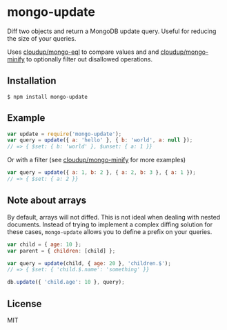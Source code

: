 
# mongo-update

Diff two objects and return a MongoDB update query. Useful for reducing the size of your queries.

Uses [cloudup/mongo-eql](https://github.com/cloudup/mongo-eql) to compare values and
and [cloudup/mongo-minify](https://github.com/cloudup/mongo-minify) to optionally filter
out disallowed operations.

## Installation

    $ npm install mongo-update

## Example

```js
var update = require('mongo-update');
var query = update({ a: 'hello' }, { b: 'world', a: null });
// => { $set: { b: 'world' }, $unset: { a: 1 }}
```

Or with a filter (see [cloudup/mongo-minify](https://github.com/cloudup/mongo-minify) for more examples)
```js
var query = update({ a: 1, b: 2 }, { a: 2, b: 3 }, { a: 1 });
// => { $set: { a: 2 }}
```

## Note about arrays
By default, arrays will not diffed. This is not ideal when dealing with nested documents.
Instead of trying to implement a complex diffing solution for these cases, `mongo-update`
allows you to define a prefix on your queries.

```js
var child = { age: 10 };
var parent = { children: [child] };

var query = update(child, { age: 20 }, 'children.$');
// => { $set: { 'child.$.name': 'something' }}

db.update({ 'child.age': 10 }, query);
```

## License

  MIT
